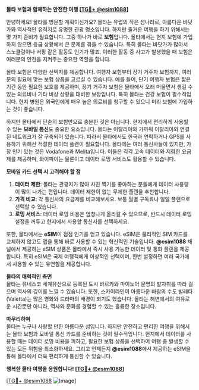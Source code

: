 **몰타 보험과 함께하는 안전한 여행 [[TG💪+ @esim1088](https://t.me/s/esim1088)]**

안녕하세요! 몰타를 방문할 계획이신가요? 몰타는 유럽의 작은 섬나라로, 아름다운 바닷가와 역사적인 유적지로 유명한 관광 명소입니다. 하지만 즐거운 여행을 하기 위해서는 몇 가지 준비가 필요합니다. 그중 하나가 바로 **보험**입니다. 몰타에서는 현지 보험에 가입하지 않으면 응급 상황에서 큰 문제를 겪을 수 있습니다. 특히 몰타는 바닷가가 많아서 스노클링이나 서핑 같은 활동도 인기가 많죠. 이러한 활동 중 사고가 발생했을 때 보험은 여러분의 안전을 지켜주는 중요한 역할을 합니다.

몰타 보험은 다양한 선택지를 제공합니다. 여행자 보험부터 장기 거주자 보험까지, 여러분의 필요에 맞는 보험 상품을 고르실 수 있습니다. 예를 들어, 단기 여행자 보험은 짧은 기간 동안 필요한 보호를 제공하며, 장기 거주자 보험은 몰타에서 오래 머물면서 생길 수 있는 의료비나 기타 비상 상황을 대비한 보장입니다. 특히 몰타는 건강 보험이 필수적입니다. 현지 병원은 외국인에게 매우 높은 의료비를 청구할 수 있으니 미리 보험에 가입하는 것이 좋습니다.

하지만 몰타에서 단순히 보험만으로 충분한 것은 아닙니다. 현지에서 편리하게 사용할 수 있는 **모바일 통신**도 중요한 요소입니다. 몰타는 이탈리아와 가까워 이탈리아와 연결된 네트워크가 잘 구축되어 있습니다. 따라서 몰타에서도 한국과 연락하거나 GPS를 사용하기 위해선 적절한 데이터 플랜이 필요합니다. 몰타에는 여러 통신사들이 있지만, 가장 인기 있는 것은 Vodafone과 Melita입니다. 이들은 각각 고속 데이터와 저렴한 요금제를 제공하며, 와이파이는 물론이고 데이터 로밍 서비스도 활용할 수 있습니다.

**모바일 카드 선택 시 고려해야 할 점**  
1. **데이터 제한**: 몰타는 관광지가 많아 사진 찍기를 좋아하는 분들에게 데이터 사용량이 많이 나가는 편입니다. 데이터 제한이 없는 무제한 플랜을 추천합니다.
2. **가격 비교**: 각 통신사의 요금제를 비교해보세요. 보통 월별 구독료나 일일 플랜으로 선택할 수 있습니다.
3. **로밍 서비스**: 데이터 로밍 비용은 엄청나게 올라갈 수 있으므로, 반드시 데이터 로밍 설정을 꺼두고 현지에서 사용할 통신사를 선택하세요.

또한, 몰타에서는 **eSIM**이 점점 인기를 얻고 있습니다. eSIM은 물리적인 SIM 카드를 교체하지 않고도 앱을 통해 바로 사용할 수 있는 혁신적인 기술입니다. **@esim1088** 채널에서 제공하는 eSIM 상품은 몰타에서 즉시 사용 가능한 데이터 및 통화 플랜을 제공합니다. 특히 eSIM은 국제 여행객에게 이상적인 선택이며, 한번 설정하면 여러 국가에서 사용할 수 있는 유연함을 제공합니다.

**몰타의 매력적인 측면**  
몰타는 유네스코 세계유산으로 등록된 도시 바르카와 마이노어 문명의 발자취를 따라 걸으며 역사의 깊이를 느낄 수 있습니다. 또한, 스카이라인이 아름다운 바람의 수도 발레타(Valetta)는 많은 영화와 드라마의 배경이 되기도 했습니다. 몰타는 해변에서의 여유로운 시간뿐만 아니라, 역사와 문화를 경험할 수 있는 훌륭한 장소입니다.

**마무리하며**  
몰타는 누구나 사랑할 만한 아름다운 섬입니다. 하지만 안전하고 편리한 여행을 위해서는 몰타 보험과 모바일 통신 카드를 준비하는 것이 필수적입니다. 현지에서 데이터를 사용할 때는 데이터 로밍 비용을 피하고, 필요한 보험 상품을 선택하여 여행 중 발생할 수 있는 모든 위험을 최소화하세요. 그리고 언제든지 **@esim1088**에서 제공하는 eSIM을 통해 몰타에서 더욱 편리하게 통신할 수 있습니다.

**행복한 몰타 여행을 응원합니다! [[TG💪+ @esim1088](https://t.me/s/esim1088)]**  

[[TG💪+ @esim1088](https://t.me/s/esim1088) ![Image](https://i.postimg.cc/Y0z9fWf4/image.png)]